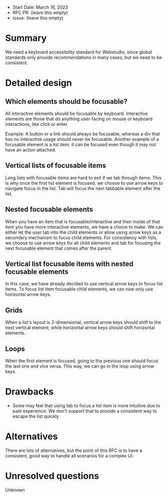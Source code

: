 - Start Date: March 16, 2023
- RFC PR: (leave this empty)
- Issue: (leave this empty)

# Summary

We need a keyboard accessibility standard for Webstudio, since global standards only provide recommendations in many cases, but we need to be consistent.

# Detailed design

## Which elements should be focusable?

All interactive elements should be focusable by keyboard. Interactive elements are those that do anything user-facing on mouse or keyboard interactions, like click or enter.

Example: A button or a link should always be focusable, whereas a div that has no interactive usage should never be focusable.
Another example of a focusable element is a list item: it can be focused even though it may not have an action attached.

## Vertical lists of focusable items

Long lists with focusable items are hard to exit if we tab through items. This is why once the first list element is focused, we choose to use arrow keys to navigate focus in the list.
Tab will focus the next tabbable element after the list.

## Nested focusable elements

When you have an item that is focusable/interactive and then inside of that item you have more interactive elements, we have a choice to make.
We can either let the user tab into the child elements or allow using arrow keys as a secondary mechanism to focus child elements.
For consistency with lists, we choose to use arrow keys for all child elements and tab for focusing the next focusable element that comes after the parent.

## Vertical list focusable items with nested focusable elements

In this case, we have already decided to use vertical arrow keys to focus list items. To focus list item focusable child elements, we can now only use horizontal arrow keys.

## Grids

When a list's layout is 2-dimensional, vertical arrow keys should shift to the next vertical element, while horizontal arrow keys should shift horizontal elements.

## Loops

When the first element is focused, going to the previous one should focus the last one and vice versa. This way, we can go in the loop using arrow keys.

# Drawbacks

- Some may feel that using tab to focus a list item is more intuitive due to past experience. We don't support that to provide a consistent way to escape the list quickly.

# Alternatives

There are lots of alternatives, but the point of this RFC is to have a consistent, good way to handle all scenarios for a complex UI.

# Unresolved questions

Unknown
